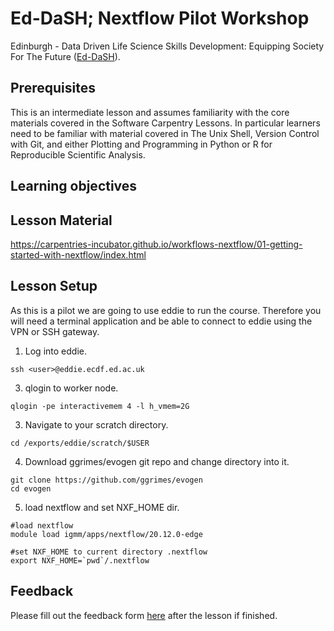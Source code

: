 # Ed-DaSH; Nextflow Pilot Workshop

Edinburgh - Data Driven Life Science Skills Development: Equipping Society For The Future ([Ed-DaSH](https://www.ed.ac.uk/mrc-human-genetics-unit/news-and-events/latest-news/ukri-mrc-innovation-scholarships-initiative-award)).


## Prerequisites

This is an intermediate lesson and assumes familiarity with the core materials covered in the Software Carpentry Lessons. In particular learners need to be familiar with material covered in The Unix Shell, Version Control with Git, and either Plotting and Programming in Python or R for Reproducible Scientific Analysis.


## Learning objectives

## Lesson Material

https://carpentries-incubator.github.io/workflows-nextflow/01-getting-started-with-nextflow/index.html


## Lesson Setup

As this is a pilot we are going to use eddie to run the course. Therefore you will need a terminal application and 
be able to connect to eddie using the VPN or SSH gateway. 

1. Log into eddie.
~~~
ssh <user>@eddie.ecdf.ed.ac.uk
~~~
3. qlogin to worker node.
~~~~
qlogin -pe interactivemem 4 -l h_vmem=2G 
~~~~
3. Navigate to your scratch directory.
~~~
cd /exports/eddie/scratch/$USER
~~~
4. Download ggrimes/evogen git repo and change directory into it.
~~~
git clone https://github.com/ggrimes/evogen
cd evogen
~~~
5. load nextflow and set NXF_HOME dir.
~~~
#load nextflow
module load igmm/apps/nextflow/20.12.0-edge

#set NXF_HOME to current directory .nextflow
export NXF_HOME=`pwd`/.nextflow
~~~

## Feedback

Please fill out the feedback form [here](https://forms.gle/5H5eaJDoCX1jz3Ft7) after the lesson if finished. 

